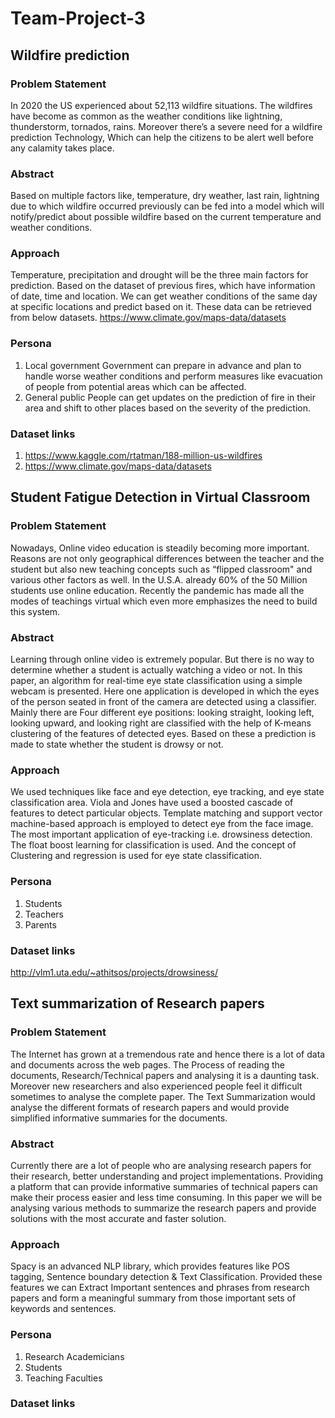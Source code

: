 # Team-Project-3
## Wildfire prediction 
### Problem Statement
In 2020 the US experienced about 52,113 wildfire situations. The wildfires have become as common as the weather conditions like lightning, thunderstorm, tornados, rains. Moreover there’s a severe need for a wildfire prediction Technology, Which can help the citizens to be alert well before any calamity takes place.

### Abstract
Based on multiple factors like, temperature, dry weather, last rain, lightning due to which wildfire occurred previously  can be fed into a model which will notify/predict about possible wildfire based on the current temperature and weather conditions.

### Approach
Temperature, precipitation and drought will be the three main factors for prediction.
Based on the dataset of previous fires, which have information of date, time and location. We can get weather conditions of the same day at specific locations and predict based on it. These data can be retrieved from below datasets.
https://www.climate.gov/maps-data/datasets

### Persona
1. Local government
Government can prepare in advance and plan to handle worse weather conditions and perform measures like evacuation of people from potential areas which can be affected.
2. General public
People can get updates on the prediction of fire in their area and shift to other places based on the severity of the prediction.

### Dataset links
1. https://www.kaggle.com/rtatman/188-million-us-wildfires
2. https://www.climate.gov/maps-data/datasets

## Student Fatigue Detection in Virtual Classroom
### Problem Statement
Nowadays, Online video education is steadily becoming more important. Reasons are not only geographical differences between the teacher and the student but also new teaching concepts such as “flipped classroom" and various other factors as well. In the U.S.A. already 60% of the 50 Million students use online education. Recently the pandemic has made all the modes of teachings virtual which even more emphasizes the need to build this system.

### Abstract
Learning through online video is extremely popular. But there is no way to determine whether a student is actually watching a video or not. In this paper, an algorithm for real-time eye state classification using a simple webcam is presented. Here one application is developed in which the eyes of the person seated in front of the camera are detected using a classifier. Mainly there are Four different eye positions: looking straight, looking left, looking upward, and looking right are classified with the help of K-means clustering of the features of detected eyes. Based on these a prediction is made to state whether the student is drowsy or not.

### Approach
We used techniques like face and eye detection, eye tracking, and eye state classification area. Viola and Jones have used a boosted cascade of features to detect particular objects. Template matching and support vector machine-based approach is employed to detect eye from the face image. The most important application of eye-tracking i.e. drowsiness detection. The float boost learning for classification is used. And the concept of Clustering and regression is used for eye state classification.

### Persona
1. Students
2. Teachers
3. Parents

### Dataset links
http://vlm1.uta.edu/~athitsos/projects/drowsiness/

## Text summarization of Research papers
### Problem Statement
The Internet has grown at a tremendous rate and hence there is a lot of data and documents across the web pages. The Process of reading the documents, Research/Technical papers and analysing it is a daunting task. Moreover new researchers and also experienced people feel it difficult sometimes to analyse the complete paper. The Text Summarization would analyse the different formats of research papers and would provide simplified informative summaries for the documents.

### Abstract
Currently there are a lot of people who are analysing research papers for their research, better understanding and project implementations. Providing a platform that can provide informative summaries of technical papers can make their process easier and less time consuming. In this paper we will be analysing various methods to summarize the research papers and provide solutions with the most accurate and faster solution.  

### Approach
Spacy is an advanced NLP library, which provides features like POS tagging, Sentence boundary detection & Text Classification. Provided these features we can Extract Important sentences and phrases from research papers and form a meaningful summary from those important sets of keywords and sentences.

### Persona
1. Research Academicians
2. Students 
3. Teaching Faculties

### Dataset links

